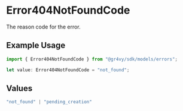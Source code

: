 # Error404NotFoundCode

The reason code for the error.

## Example Usage

```typescript
import { Error404NotFoundCode } from "@gr4vy/sdk/models/errors";

let value: Error404NotFoundCode = "not_found";
```

## Values

```typescript
"not_found" | "pending_creation"
```